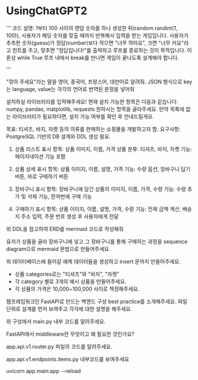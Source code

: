 # UsingChatGPT2

'''
코드 설명: 1부터 100 사이의 랜덤 숫자를 하나 생성한 뒤(random.randint(1, 100)),
사용자가 해당 숫자를 맞출 때까지 반복해서 입력을 받는 게임입니다.
사용자가 추측한 숫자(guess)가 정답(number)보다 작으면 "너무 작아요",
크면 "너무 커요"라고 힌트를 주고, 맞추면 "정답입니다!"를 출력하고 루프를 종료하는 것이 목적입니다.
이론상 while True 루프 내에서 break를 만나면 게임이 끝나도록 설계해야 합니다.

'''

"깎아 주세요"라는 말을 영어, 중국어, 프랑스어, 대만어로 알려줘.
JSON 형식으로 key는 language, value는 각각의 언어로 번역된 문장을 넣어줘


설치하실 라이브러리를 입력해주세요!
현재 설치 가능한 항목은 다음과 같습니다:
numpy, pandas, matplotlib, requests
원하시는 항목을 골라주세요. 만약 목록에 없는 라이브러리가 필요하다면, 설치 가능 여부를 확인 후 안내드릴게요.



목표: 티셔츠, 바지, 자켓 등의 의류를 판매하는 쇼핑몰을 개발하고자 함.
요구사항: PostgreSQL 기반의 DB 설계와 DDL 생성 필요.

1. 상품 리스트
   표시 항목: 상품 이미지, 이름, 가격
   상품 분류: 티셔츠, 바지, 자켓
   기능: 페이지네이션 기능 포함

2. 상품 상세
   표시 항목: 상품 이미지, 이름, 설명, 가격
   기능: 수량 옵션, 장바구니 담기 버튼, 바로 구매하기 버튼

3. 장바구니
   표시 항목: 장바구니에 담긴 상품의 이미지, 이름, 가격, 수량
   기능: 수량 추가 및 삭제 기능, 한꺼번에 구매 기능

4. 구매하기
   표시 항목: 상품 이미지, 이름, 설명, 가격, 수량
   기능: 전체 금액 계산,  배송지 주소 입력, 주문 번호 생성 후 사용자에게 전달



위 DDL을 참고하여 ERD를 mermaid 코드로 작성해줘




유저가 상품을 골라 장바구니에 넣고 그 장바구니를 통해 구매하는 과정을 sequence diagram으로 mermaid 문법으로 만들어주세요.


위 데이터베이스에 들어갈 예제 데이터들을 생성하고 insert 문까지 만들어주세요.

- 상품 categories로는 "티셔츠"와 "바지", "자켓"
- 각 category 별로 3개의 예시 상품을 만들어주세요.
- 각 상품의 가격은 10,000\~100,000 사이로 책정해주세요.



웹프레임워크인 FastAPI로 만드는 백엔드 구성 best practice를 소개해주세요.
파일 단위로 설계를 먼저 보여주고 각각에 대한 설명을 해주세요.


위 구성에서 main.py 내부 코드를 알려주세요.


FastAPI에서 middleware란 무엇이고 왜 필요한 것인가요?


app.api.v1.router.py 파일의 코드를 알려주세요.

app.api.v1.endpoints.items.py 내부코드를 보여주세요





uvicorn app.main:app --reload
